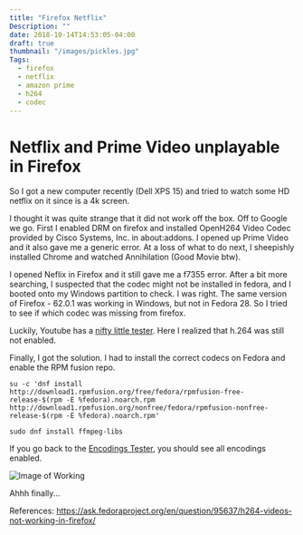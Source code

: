 ```yaml
---
title: "Firefox Netflix"
Description: ""
date: 2018-10-14T14:53:05-04:00
draft: true
thumbnail: "/images/pickles.jpg"
Tags:
  - firefox
  - netflix
  - amazon prime
  - h264
  - codec
---
```


# Netflix and Prime Video unplayable in Firefox

So I got a new computer recently (Dell XPS 15) and tried to watch some HD netflix on it since is a 4k screen.

I thought it was quite strange that it did not work off the box. Off to Google we go. First I enabled DRM on firefox and installed OpenH264 Video Codec provided by Cisco Systems, Inc. in about:addons. I opened up Prime Video and it also gave me a generic error. At a loss of what to do next, I sheepishly installed Chrome and watched Annihilation (Good Movie btw).

I opened Neflix in Firefox and it still gave me a f7355 error. After a bit more searching, I suspected that the codec might not be installed in fedora, and I booted onto my Windows partition to check. I was right. The same version of Firefox - 62.0.1 was working in Windows, but not in Fedora 28. So I tried to see if which codec was missing from firefox. 

Luckily, Youtube has a [nifty little tester](https://www.youtube.com/html5/). Here I realized that h.264 was still not enabled. 

Finally, I got the solution. I had to install the correct codecs on Fedora and enable the RPM fusion repo.


```
su -c 'dnf install http://download1.rpmfusion.org/free/fedora/rpmfusion-free-release-$(rpm -E %fedora).noarch.rpm http://download1.rpmfusion.org/nonfree/fedora/rpmfusion-nonfree-release-$(rpm -E %fedora).noarch.rpm'

sudo dnf install ffmpeg-libs
```

If you go back to the [Encodings Tester](https://www.youtube.com/html5/), you should see all encodings enabled.

![Image of Working](hhttps://raw.githubusercontent.com/roberthluo/roberthluo.com/blob/master/static/img/blog/firefox-netflix/netflix-work-for-it.png)

Ahhh finally...




References:
https://ask.fedoraproject.org/en/question/95637/h264-videos-not-working-in-firefox/
